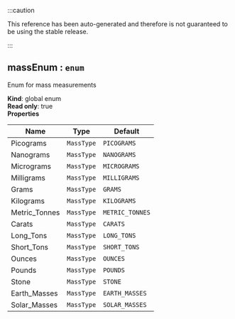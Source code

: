 
:::caution

This reference has been auto-generated and therefore is not guaranteed to be using the stable release.

:::

<a name="massEnum"></a>

## massEnum : <code>enum</code>
Enum for mass measurements

**Kind**: global enum  
**Read only**: true  
**Properties**

| Name | Type | Default |
| --- | --- | --- |
| Picograms | <code>MassType</code> | <code>PICOGRAMS</code> | 
| Nanograms | <code>MassType</code> | <code>NANOGRAMS</code> | 
| Micrograms | <code>MassType</code> | <code>MICROGRAMS</code> | 
| Milligrams | <code>MassType</code> | <code>MILLIGRAMS</code> | 
| Grams | <code>MassType</code> | <code>GRAMS</code> | 
| Kilograms | <code>MassType</code> | <code>KILOGRAMS</code> | 
| Metric_Tonnes | <code>MassType</code> | <code>METRIC_TONNES</code> | 
| Carats | <code>MassType</code> | <code>CARATS</code> | 
| Long_Tons | <code>MassType</code> | <code>LONG_TONS</code> | 
| Short_Tons | <code>MassType</code> | <code>SHORT_TONS</code> | 
| Ounces | <code>MassType</code> | <code>OUNCES</code> | 
| Pounds | <code>MassType</code> | <code>POUNDS</code> | 
| Stone | <code>MassType</code> | <code>STONE</code> | 
| Earth_Masses | <code>MassType</code> | <code>EARTH_MASSES</code> | 
| Solar_Masses | <code>MassType</code> | <code>SOLAR_MASSES</code> | 

